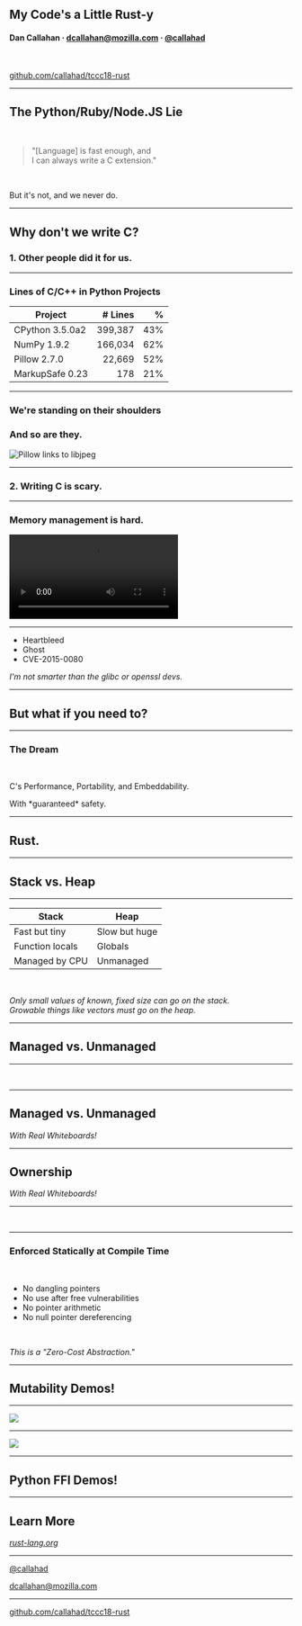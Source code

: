 ## My Code's a Little Rust-y

#### Dan Callahan &middot; dcallahan@mozilla.com · [@callahad](https://twitter.com/callahad)

<br>

[github.com/callahad/tccc18-rust](https://github.com/callahad/tccc18-rust)

---

## The Python/Ruby/Node.JS Lie

<br>

> "[Language] is fast enough, and <br>
> I can always write a C extension."

<br>

But it's not, and we never do.
<!-- .element: class="fragment" -->

---

## Why don't we write C?

### 1. Other people did it for us.

***

### Lines of C/C++ in Python Projects

|     Project     | # Lines |  %  |
| --------------- | -------:| ---:|
| CPython 3.5.0a2 | 399,387 | 43% |
| NumPy 1.9.2     | 166,034 | 62% |
| Pillow 2.7.0    |  22,669 | 52% |
| MarkupSafe 0.23 |     178 | 21% |

***

### We're standing on their shoulders

### And so are they.
<!-- .element: class="fragment" -->

![Pillow links to libjpeg](img/libjpeg.png)
<!-- .element: class="fragment" style="max-height: 65%; max-width: 65%;" -->

***

### 2. Writing C is **scary**.

***

### Memory management is **hard**.

<video data-autoplay class="stretch" src="img/ghostride.mp4"></video>

***

- Heartbleed
- Ghost <!-- .element: class="fragment" -->
- CVE-2015-0080 <!-- .element: class="fragment" -->

_I'm not smarter than the glibc or openssl devs._
<!-- .element: class="fragment" -->

---

## But what if you **need** to?

***

### The Dream

<br>

<span class="fragment">C's Performance</span><span class="fragment">, Portability</span><span class="fragment">, and Embeddability.</span>

<!-- .element: class="fragment" --> With *guaranteed* safety.

---

## Rust.

---

## Stack vs. Heap

***

|      Stack      |     Heap      |
| --------------- | ------------- |
| Fast but tiny   | Slow but huge |
| Function locals | Globals       |
| Managed by CPU  | Unmanaged     |

<br>

_Only small values of known, fixed size can go on the stack.
<br>
Growable things like vectors must go on the heap._

---

## Managed vs. Unmanaged

***

<!-- .slide: data-background-transition="none" data-background="img/ownership/01.jpg" -->

&nbsp;

***

## Managed vs. Unmanaged

_With Real Whiteboards!_

***

## Ownership

_With Real Whiteboards!_

***

<!-- .slide: data-background-transition="none" data-background="img/ownership/20.jpg" -->

&nbsp;

***

### Enforced Statically at Compile Time

<br>

- No dangling pointers
- No use after free vulnerabilities
- No pointer arithmetic
- No null pointer dereferencing

<br>

_This is a "Zero-Cost Abstraction."_

---

## Mutability Demos!

---

![](img/servo-github.png)
<!-- .element: style="margin-top: -5%;" -->

---

![](img/servo-reddit.png)
<!-- .element: style="margin-top: -5%;" -->

---

## Python FFI Demos!

---

## Learn More

_[rust-lang.org](https//rust-lang.org)_

___

[@callahad](https://twitter.com/callahad)

dcallahan@mozilla.com

___

[github.com/callahad/tccc18-rust](https://github.com/callahad/tccc18-rust)
